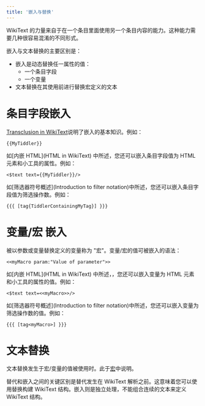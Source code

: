 ```yaml
---
title: '嵌入与替换'
---
```


WikiText 的力量来自于在一个条目里面使用另一个条目内容的能力。这种能力需要几种很容易混淆的不同形式。

嵌入与文本替换的主要区别是：

* 嵌入是动态替换任一属性的值：
    * 一个条目字段
    * 一个变量
* 文本替换在其使用前进行替换宏定义的文本

# 条目字段嵌入

[Transclusion in WikiText](#Transclusion%20in%20WikiText)说明了嵌入的基本知识。例如：

```
{{MyTiddler}}
```

如[内嵌 HTML](HTML in WikiText) 中所述，您还可以嵌入条目字段值为 HTML 元素和小工具的属性。例如：

```
<$text text={{MyTiddler}}/>
```

如[筛选器符号概述](Introduction to filter notation)中所述，您还可以嵌入条目字段值为筛选操作数。例如：

```
{{{ [tag{TiddlerContainingMyTag}] }}}
```

# 变量/宏 嵌入

被以参数或变量替换定义的变量称为 "宏"。变量/宏的值可被嵌入的语法：

```
<<myMacro param:"Value of parameter">>
```

如[内嵌 HTML](HTML in WikiText) 中所述，，您还可以嵌入变量为 HTML 元素和小工具的属性的值。例如：

```
<$text text=<<myMacro>>/>
```

如[筛选器符号概述](Introduction to filter notation)中所述，您还可以嵌入变量为筛选操作数的值。例如：

```
{{{ [tag<myMacro>] }}}
```

# 文本替换

文本替换发生于宏/变量的值被使用时。此于[宏](Macros)中说明。

替代和嵌入之间的关键区别是替代发生在 WikiText 解析之前。这意味着您可以使用替换构建 WikiText 结构。嵌入则是独立处理，不能组合连续的文本来定义 WikiText 结构。
